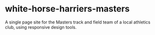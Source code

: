 # white-horse-harriers-masters
A single page site for the Masters track and field team of a local athletics club, using responsive design tools.
